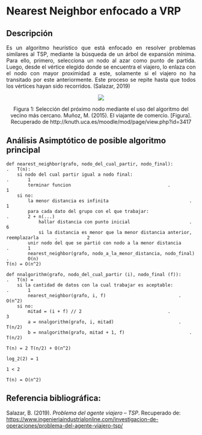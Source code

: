 # Nearest Neighbor enfocado a VRP

## Descripción
<p align="justify">
Es un algoritmo heurístico que está enfocado en resolver problemas similares al TSP, mediante la búsqueda de un árbol de expansión mínima. Para ello, primero, selecciona un nodo al azar como punto de partida. Luego, desde el vértice elegido donde se encuentra el viajero, lo enlaza con el nodo con mayor proximidad a este, solamente si el viajero no ha transitado por este anteriormente. Este proceso se repite hasta que todos los vértices hayan sido recorridos. (Salazar, 2019)
	</p>
<p align="center">
 <img src="https://knuth.uca.es/moodle/pluginfile.php/9502/mod_page/content/12/vecino_mas_cercano.png" />
	</p>
<p align="center">
Figura 1: Selección del próximo nodo mediante el uso del algoritmo del vecino más cercano. 
Muñoz, M. (2015). El viajante de comercio. [Figura]. Recuperado de http://knuth.uca.es/moodle/mod/page/view.php?id=3417
</p>

## Análisis Asimptótico de posible algoritmo principal

```
def nearest_neighbor(grafo, nodo_del_cual_partir, nodo_final):						.	T(n):
	si nodo del cual partir igual a nodo final:							.		1
		terminar funcion									.		   1
	si no:
		la menor distancia es infinita								.		1
		para cada dato del grupo con el que trabajar:						.		2 + n(...)
			hallar distancia con punto inicial						.			6
			si la distancia es menor que la menor distancia anterior, reemplazarla		.			2
		unir nodo del que se partió con nodo a la menor distancia				.		1
		nearest_neighbor(grafo, nodo_a_la_menor_distancia, nodo_final)				.		O(n)
T(n) = O(n^2)

def nnalgorithm(grafo, nodo_del_cual_partir (i), nodo_final (f)):				.	T(n) =
	si la cantidad de datos con la cual trabajar es aceptable:				.		1
		nearest_neighbor(grafo, i, f)							.			O(n^2)
	si no:											
		mitad = (i + f) // 2								.			3
		a = nnalgorithm(grafo, i, mitad)						.			T(n/2)
		b = nnalgorithm(grafo, mitad + 1, f)						.			T(n/2)

T(n) = 2 T(n/2) + O(n^2)

log_2(2) = 1

1 < 2

T(n) = O(n^2)
```

## Referencia bibliográfica:

Salazar, B. (2019). *Problema del agente viajero – TSP*. Recuperado de:  https://www.ingenieriaindustrialonline.com/investigacion-de-operaciones/problema-del-agente-viajero-tsp/
